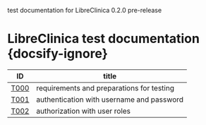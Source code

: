 
test documentation for LibreClinica 0.2.0 pre-release

# LibreClinica test documentation {docsify-ignore}

| ID | title |
| -- | ----- |
| [T000](t000.md) | requirements and preparations for testing |
| [T001](t001.md) | authentication with username and password |
| [T002](t002.md) | authorization with user roles |
